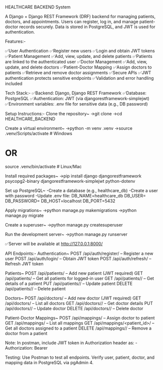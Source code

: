 HEALTHCARE BACKEND System

A Django + Django REST Framework (DRF) backend for managing patients, doctors, and appointments. Users can register, log in, and manage patient-doctor records securely. Data is stored in PostgreSQL, and JWT is used for authentication.

Features:-

✅User Authentication
✅Register new users
✅Login and obtain JWT tokens
✅Patient Management
✅Add, view, update, and delete patients
✅Patients are linked to the authenticated user
✅Doctor Management
✅Add, view, update, and delete doctors
✅Patient-Doctor Mapping
✅Assign doctors to patients
✅Retrieve and remove doctor assignments
✅Secure APIs
✅JWT authentication protects sensitive endpoints
✅Validation and error handling included

Tech Stack:-
✅Backend: Django, Django REST Framework
✅Database: PostgreSQL
✅Authentication: JWT (via djangorestframework-simplejwt)
✅Environment variables: .env file for sensitive data (e.g., DB password)

Setup Instructions:-
Clone the repository~
->git clone <your-github-repo-link>
->cd HEALTHCARE_BACKEND

Create a virtual environment~
->python -m venv .venv
->source .venv/Scripts/activate   # Windows
# OR
source .venv/bin/activate       # Linux/Mac

Install required packages~
->pip install django djangorestframework psycopg2-binary djangorestframework-simplejwt python-dotenv

Set up PostgreSQL~
-Create a database (e.g., healthcare_db)
-Create a user with password
-Update .env file:
DB_NAME=healthcare_db
DB_USER=<your-db-username>
DB_PASSWORD=<your-db-password>
DB_HOST=localhost
DB_PORT=5432

Apply migrations~
->python manage.py makemigrations
->python manage.py migrate

Create a superuser~
->python manage.py createsuperuser

Run the development server~
->python manage.py runserver

✅Server will be available at http://127.0.0.1:8000/

API Endpoints:-
Authentication~
POST /api/auth/register/   – Register a new user
POST /api/auth/login/      – Obtain JWT token
POST /api/auth/refresh/    – Refresh JWT token

Patients~
POST /api/patients/        – Add new patient (JWT required)
GET /api/patients/         – Get all patients for logged-in user
GET /api/patients/<id>/    – Get details of a patient
PUT /api/patients/<id>/    – Update patient
DELETE /api/patients/<id>/ – Delete patient

Doctors~
POST /api/doctors/         – Add new doctor (JWT required)
GET /api/doctors/          – List all doctors
GET /api/doctors/<id>/     – Get doctor details
PUT /api/doctors/<id>/     – Update doctor
DELETE /api/doctors/<id>/  – Delete doctor

Patient-Doctor Mappings~
POST /api/mappings/                – Assign doctor to patient
GET /api/mappings/                 – List all mappings
GET /api/mappings/<patient_id>/    – Get all doctors assigned to a patient
DELETE /api/mappings/<id>/         – Remove a doctor from a patient

Note: In postman, include JWT token in Authorization header as:
-Authorization: Bearer <your-access-token> 

Testing:
Use Postman to test all endpoints.
Verify user, patient, doctor, and mapping data in PostgreSQL via pgAdmin 4.
